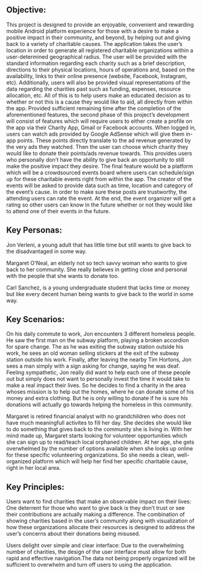 ## Objective:

This project is designed to provide an enjoyable, convenient and rewarding mobile Android platform experience for those with a desire to make a positive impact in their community, and beyond, by helping out and giving back to a variety of charitable causes. The application takes the user’s location in order to generate all registered charitable organizations within a user-determined geographical radius. The user will be provided with the standard information regarding each charity such as a brief description, directions to their physical locations, hours of operations and, based on the availability, links to their online presence (website, Facebook, Instagram, etc). Additionally, users will also be provided visual representations of the data regarding the charities past such as funding, expenses, resource allocation, etc. All of this is to help users make an educated decision as to whether or not this is a cause they would like to aid, all directly from within the app. Provided sufficient remaining time after the completion of the aforementioned features, the second phase of this project’s development will consist of features which will require users to either create a profile on the app via their Charity App, Gmail or Facebook accounts. When logged in, users can watch ads provided by Google AdSense which will give them in-app points. These points directly translate to the ad revenue generated by the very ads they watched. Then the user can choose which charity they would like to donate their points/ads revenue towards. This provides users who personally don’t have the ability to give back an opportunity to still make the positive impact they desire. The final feature would be a platform which will be a crowdsourced events board where users can schedule/sign up for these charitable events right from within the app. The creator of the events will be asked to provide data such as time, location and category of the event’s cause. In order to make sure these posts are trustworthy, the attending users can rate the event. At the end, the event organizer will get a rating so other users can know in the future whether or not they would like to attend one of their events in the future.


## Key Personas:

Jon Verleni, a young adult that has little time but still wants to give back to the disadvantaged in some way.

Margaret O'Neal, an elderly not so tech savvy woman who wants to give back to her community. She really believes in getting close and personal with the people that she wants to donate too.

Carl Sanchez, is a young undergraduate student that lacks time or money but like every decent human being wants to give back to the world in some way.


## Key Scenarios:

On his daily commute to work, Jon encounters 3 different homeless people. He saw the first man on the subway platform, playing a broken accordion for spare change. The as he was exiting the subway station outside his work, he sees an old woman selling stickers at the exit of the subway station outside his work. Finally, after leaving the nearby Tim Hortons, Jon sees a man simply with a sign asking for change, saying he was deaf. Feeling sympathetic, Jon really did want to help each one of these people out but simply does not want to personally invest the time it would take to make a real impact their lives. So he decides to find a charity in the area whoses mission is to help out the homes, where he can donate some of his money and extra clothing. But he is only willing to donate if he is sure his donations will actually go towards helping the homeless in this community.

Margaret is retired financial analyst with no grandchildren who does not have much meaningfull activites to fill her day. She decides she would like to do something that gives back to the community she is living in. With her mind made up, Margaret starts looking for volunteer opportunities which she can sign up to read/teach local orphaned children. At her age, she gets overwhelmed by the number of options available when she looks up online for these specific volunteering organizations. So she needs a clean, well-organized platform which will help her find her specific charitable cause, right in her local area.


## Key Principles:

Users want to find charities that make an observable impact on their lives: One deterrent for those who want to give back is they don’t trust or see their contributions are actually making a difference. The combination of showing charities based in the user’s community along with visualization of how these organizations allocate their resources is designed to address the user’s concerns about their donations being misused.

Users delight over simple and clear interface: Due to the overwhelming number of charities, the design of the user interface must allow for both rapid and effective navigation.The data not being properly organized will be sufficient to overwhelm and turn off users to using the application.
